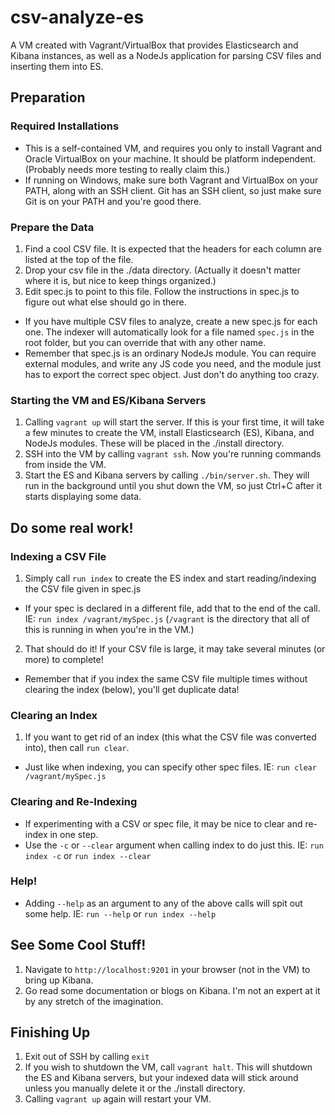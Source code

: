 # csv-analyze-es
A VM created with Vagrant/VirtualBox that provides Elasticsearch and Kibana instances, as well as a NodeJs application for parsing CSV files and inserting them into ES. 

## Preparation

### Required Installations
 * This is a self-contained VM, and requires you only to install Vagrant and Oracle VirtualBox on your machine. It should be platform independent. (Probably needs more testing to really claim this.)
 * If running on Windows, make sure both Vagrant and VirtualBox on your PATH, along with an SSH client. Git has an SSH client, so just make sure Git is on your PATH and you're good there.

### Prepare the Data
 1. Find a cool CSV file. It is expected that the headers for each column are listed at the top of the file.
 2. Drop your csv file in the ./data directory. (Actually it doesn't matter where it is, but nice to keep things organized.)
 3. Edit spec.js to point to this file. Follow the instructions in spec.js to figure out what else should go in there.
   - If you have multiple CSV files to analyze, create a new spec.js for each one. The indexer will automatically look for a file named `spec.js` in the root folder, but you can override that with any other name.
   - Remember that spec.js is an ordinary NodeJs module. You can require external modules, and write any JS code you need, and the module just has to export the correct spec object. Just don't do anything too crazy.

### Starting the VM and ES/Kibana Servers
 1. Calling `vagrant up` will start the server. If this is your first time, it will take a few minutes to create the VM, install Elasticsearch (ES), Kibana, and NodeJs modules. These will be placed in the ./install directory.
 2. SSH into the VM by calling `vagrant ssh`. Now you're running commands from inside the VM.
 3. Start the ES and Kibana servers by calling `./bin/server.sh`. They will run in the background until you shut down the VM, so just Ctrl+C after it starts displaying some data.

## Do some real work!

### Indexing a CSV File
 1. Simply call `run index` to create the ES index and start reading/indexing the CSV file given in spec.js
   - If your spec is declared in a different file, add that to the end of the call. IE: `run index /vagrant/mySpec.js` (`/vagrant` is the directory that all of this is running in when you're in the VM.)
 2. That should do it! If your CSV file is large, it may take several minutes (or more) to complete!
 - Remember that if you index the same CSV file multiple times without clearing the index (below), you'll get duplicate data!

### Clearing an Index
 1. If you want to get rid of an index (this what the CSV file was converted into), then call `run clear`.
   - Just like when indexing, you can specify other spec files. IE: `run clear /vagrant/mySpec.js`

### Clearing and Re-Indexing
 - If experimenting with a CSV or spec file, it may be nice to clear and re-index in one step.
 - Use the `-c` or `--clear` argument when calling index to do just this. IE: `run index -c` or `run index --clear`

### Help!
 - Adding `--help` as an argument to any of the above calls will spit out some help. IE: `run --help` or `run index --help`

## See Some Cool Stuff!
 1. Navigate to `http://localhost:9201` in your browser (not in the VM) to bring up Kibana.
 2. Go read some documentation or blogs on Kibana. I'm not an expert at it by any stretch of the imagination.

## Finishing Up
 1. Exit out of SSH by calling `exit`
 2. If you wish to shutdown the VM, call `vagrant halt`. This will shutdown the ES and Kibana servers, but your indexed data will stick around unless you manually delete it or the ./install directory.
 3. Calling `vagrant up` again will restart your VM.
